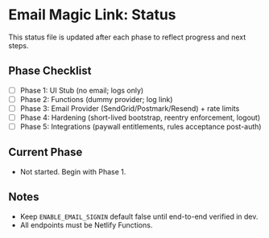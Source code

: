 # Email Magic Link: Status

This status file is updated after each phase to reflect progress and next steps.

## Phase Checklist
- [ ] Phase 1: UI Stub (no email; logs only)
- [ ] Phase 2: Functions (dummy provider; log link)
- [ ] Phase 3: Email Provider (SendGrid/Postmark/Resend) + rate limits
- [ ] Phase 4: Hardening (short-lived bootstrap, reentry enforcement, logout)
- [ ] Phase 5: Integrations (paywall entitlements, rules acceptance post-auth)

## Current Phase
- Not started. Begin with Phase 1.

## Notes
- Keep `ENABLE_EMAIL_SIGNIN` default false until end-to-end verified in dev.
- All endpoints must be Netlify Functions.
